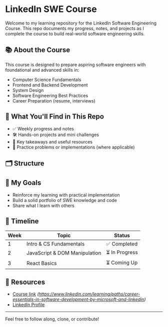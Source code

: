 # LinkedIn SWE Course

Welcome to my learning repository for the LinkedIn Software Engineering Course. This repo documents my progress, notes, and projects as I complete the course to build real-world software engineering skills.

## 📚 About the Course

This course is designed to prepare aspiring software engineers with foundational and advanced skills in:

- Computer Science Fundamentals
- Frontend and Backend Development
- System Design
- Software Engineering Best Practices
- Career Preparation (resume, interviews)

## 🚀 What You'll Find in This Repo

- ✅ Weekly progress and notes
- 🛠️ Hands-on projects and mini challenges
- 📌 Key takeaways and useful resources
- 🧪 Practice problems or implementations (where applicable)

## 🗂️ Structure

## 🧠 My Goals

- Reinforce my learning with practical implementation
- Build a solid portfolio of SWE knowledge and code
- Share what I learn with others

## 📅 Timeline

| Week | Topic                          | Status       |
|------|--------------------------------|--------------|
| 1    | Intro & CS Fundamentals        | ✅ Completed |
| 2    | JavaScript & DOM Manipulation | ⏳ In Progress |
| 3    | React Basics                   | ⏳ Coming Up  |

## 📎 Resources

- [Course link](#) *(https://www.linkedin.com/learning/paths/career-essentials-in-software-development-by-microsoft-and-linkedin)*
- [LinkedIn Profile](https://www.linkedin.com/in/immaculate-munde/)

---

Feel free to follow along, clone, or contribute!



